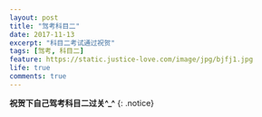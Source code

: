 ```yaml
---
layout: post
title: "驾考科目二"
date: 2017-11-13
excerpt: "科目二考试通过祝贺"
tags: [驾考, 科目二]
feature: https://static.justice-love.com/image/jpg/bjfj1.jpg
life: true
comments: true
---
```


**祝贺下自己驾考科目二过关^_^**
{: .notice}

